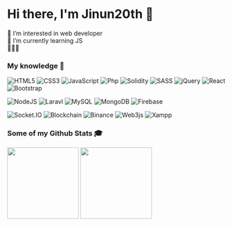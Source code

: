 <h1><strong>Hi there, I'm Jinun20th</strong> 👋</a></h1>
👀 I’m interested in web developer</br>
🌱 I’m currently learning JS</br>
🚀🚀🚀

### **My knowledge 📖**

![HTML5](https://img.shields.io/badge/HTML5-%23E34F26.svg?style=flat-square&logo=html5&logoColor=white)
![CSS3](https://img.shields.io/badge/CSS3-%231572B6.svg?style=flat-square&logo=css3&logoColor=white)
![JavaScript](https://img.shields.io/badge/JavaScript-%23323330.svg?style=flat-square&logo=javascript&logoColor=%23F7DF1E)
![Php](https://img.shields.io/badge/PHP-777BB4?style=for-the-badge&logo=php&logoColor=white)
![Solidity](https://img.shields.io/badge/Solidity-e6e6e6?style=for-the-badge&logo=solidity&logoColor=black)
![SASS](https://img.shields.io/badge/SASS-hotpink.svg?style=flat-square&logo=SASS&logoColor=white)
![jQuery](https://img.shields.io/badge/jQuery-144C9B.svg?style=flat-square&logo=jquery&logoColor=white)
![React](https://img.shields.io/badge/ReactJS-%2320232a.svg?style=flat-square&logo=react&logoColor=%2361DAFB)
![Bootstrap](https://img.shields.io/badge/Bootstrap-%23712cf9.svg?style=flat-square&logo=bootstrap&logoColor=white)
<!-- ![Next.Js](https://img.shields.io/badge/Next.js-black?style=flat-square&logo=next.js&logoColor=white) -->
<!-- ![Vue.js](https://img.shields.io/badge/Vue.js-%2335495e.svg?style=flat-square&logo=vuedotjs&logoColor=%234FC08D) -->
![NodeJS](https://img.shields.io/badge/Node.js-6DA55F?style=flat-square&logo=node.js&logoColor=white)
![Laravl](https://img.shields.io/badge/Laravel-FF2D20?style=for-the-badge&logo=laravel&logoColor=white)
![MySQL](https://img.shields.io/badge/MySQL-005C84?style=for-the-badge&logo=mysql&logoColor=white)
![MongoDB](https://img.shields.io/badge/MongoDB-%234ea94b.svg?style=flat-square&logo=mongodb&logoColor=white)
![Firebase](https://img.shields.io/badge/Firebase-%23039BE5.svg?style=flat-square&logo=firebase)
<!-- ![GraphQL](https://img.shields.io/badge/-GraphQL-E10098?style=flat-square&logo=graphql&logoColor=white) -->
<!-- ![Apollo Client](https://img.shields.io/badge/Apollo-white?style=flat-square&logo=apollo-graphql&logoColor=black) -->
![Socket.IO](https://img.shields.io/badge/Socket.IO-black.svg?style=flat-square&logo=socket.io&logoColor=white)
![Blockchain](https://img.shields.io/badge/Blockchain.com-121D33?logo=blockchaindotcom&logoColor=fff&style=for-the-badge)
![Binance](https://img.shields.io/badge/Binance-FCD535?style=for-the-badge&logo=binance&logoColor=white)
![Web3js](https://img.shields.io/badge/web3.js-F16822?style=for-the-badge&logo=web3.js&logoColor=white)
![Xampp](https://img.shields.io/badge/Xampp-F37623?style=for-the-badge&logo=xampp&logoColor=white)
### **Some of my Github Stats 🎓**

<p align="left">
<img src="https://github-readme-stats.vercel.app/api?username=alutom2002&show_icons=true&theme=react&icon_color=ffb300" height="165">
<img src="https://github-readme-stats.vercel.app/api/top-langs/?username=alutom2002&layout=compact&theme=react&langs_count=6&" height="165">
</p>
